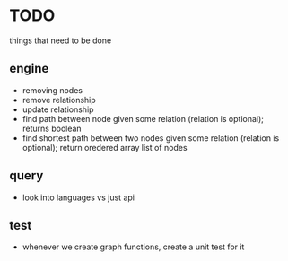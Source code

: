 # TODO
things that need to be done

## engine

- removing nodes
- remove relationship
- update relationship
- find path between node  given some relation (relation is optional); returns boolean
- find shortest path between two nodes given some relation (relation is optional); return oredered array list of nodes

## query

- look into languages vs just api


## test

- whenever we create graph functions, create a unit test for it





